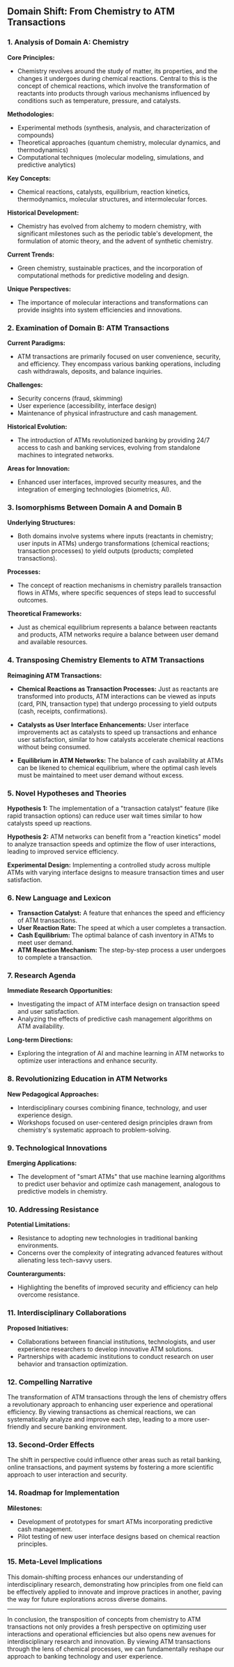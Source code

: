 ## Domain Shift: From Chemistry to ATM Transactions

### 1. Analysis of Domain A: Chemistry

**Core Principles:**
- Chemistry revolves around the study of matter, its properties, and the changes it undergoes during chemical reactions. Central to this is the concept of chemical reactions, which involve the transformation of reactants into products through various mechanisms influenced by conditions such as temperature, pressure, and catalysts.

**Methodologies:**
- Experimental methods (synthesis, analysis, and characterization of compounds)
- Theoretical approaches (quantum chemistry, molecular dynamics, and thermodynamics)
- Computational techniques (molecular modeling, simulations, and predictive analytics)

**Key Concepts:**
- Chemical reactions, catalysts, equilibrium, reaction kinetics, thermodynamics, molecular structures, and intermolecular forces.

**Historical Development:**
- Chemistry has evolved from alchemy to modern chemistry, with significant milestones such as the periodic table's development, the formulation of atomic theory, and the advent of synthetic chemistry.

**Current Trends:**
- Green chemistry, sustainable practices, and the incorporation of computational methods for predictive modeling and design.

**Unique Perspectives:**
- The importance of molecular interactions and transformations can provide insights into system efficiencies and innovations.

### 2. Examination of Domain B: ATM Transactions

**Current Paradigms:**
- ATM transactions are primarily focused on user convenience, security, and efficiency. They encompass various banking operations, including cash withdrawals, deposits, and balance inquiries.

**Challenges:**
- Security concerns (fraud, skimming)
- User experience (accessibility, interface design)
- Maintenance of physical infrastructure and cash management.

**Historical Evolution:**
- The introduction of ATMs revolutionized banking by providing 24/7 access to cash and banking services, evolving from standalone machines to integrated networks.

**Areas for Innovation:**
- Enhanced user interfaces, improved security measures, and the integration of emerging technologies (biometrics, AI).

### 3. Isomorphisms Between Domain A and Domain B

**Underlying Structures:**
- Both domains involve systems where inputs (reactants in chemistry; user inputs in ATMs) undergo transformations (chemical reactions; transaction processes) to yield outputs (products; completed transactions).

**Processes:**
- The concept of reaction mechanisms in chemistry parallels transaction flows in ATMs, where specific sequences of steps lead to successful outcomes.

**Theoretical Frameworks:**
- Just as chemical equilibrium represents a balance between reactants and products, ATM networks require a balance between user demand and available resources.

### 4. Transposing Chemistry Elements to ATM Transactions

**Reimagining ATM Transactions:**
- **Chemical Reactions as Transaction Processes:** Just as reactants are transformed into products, ATM interactions can be viewed as inputs (card, PIN, transaction type) that undergo processing to yield outputs (cash, receipts, confirmations).
  
- **Catalysts as User Interface Enhancements:** User interface improvements act as catalysts to speed up transactions and enhance user satisfaction, similar to how catalysts accelerate chemical reactions without being consumed.

- **Equilibrium in ATM Networks:** The balance of cash availability at ATMs can be likened to chemical equilibrium, where the optimal cash levels must be maintained to meet user demand without excess.

### 5. Novel Hypotheses and Theories

**Hypothesis 1:** The implementation of a "transaction catalyst" feature (like rapid transaction options) can reduce user wait times similar to how catalysts speed up reactions.

**Hypothesis 2:** ATM networks can benefit from a "reaction kinetics" model to analyze transaction speeds and optimize the flow of user interactions, leading to improved service efficiency.

**Experimental Design:** Implementing a controlled study across multiple ATMs with varying interface designs to measure transaction times and user satisfaction.

### 6. New Language and Lexicon

- **Transaction Catalyst:** A feature that enhances the speed and efficiency of ATM transactions.
- **User Reaction Rate:** The speed at which a user completes a transaction.
- **Cash Equilibrium:** The optimal balance of cash inventory in ATMs to meet user demand.
- **ATM Reaction Mechanism:** The step-by-step process a user undergoes to complete a transaction.

### 7. Research Agenda

**Immediate Research Opportunities:**
- Investigating the impact of ATM interface design on transaction speed and user satisfaction.
- Analyzing the effects of predictive cash management algorithms on ATM availability.

**Long-term Directions:**
- Exploring the integration of AI and machine learning in ATM networks to optimize user interactions and enhance security.

### 8. Revolutionizing Education in ATM Networks

**New Pedagogical Approaches:**
- Interdisciplinary courses combining finance, technology, and user experience design.
- Workshops focused on user-centered design principles drawn from chemistry's systematic approach to problem-solving.

### 9. Technological Innovations

**Emerging Applications:**
- The development of "smart ATMs" that use machine learning algorithms to predict user behavior and optimize cash management, analogous to predictive models in chemistry.

### 10. Addressing Resistance

**Potential Limitations:**
- Resistance to adopting new technologies in traditional banking environments.
- Concerns over the complexity of integrating advanced features without alienating less tech-savvy users.

**Counterarguments:**
- Highlighting the benefits of improved security and efficiency can help overcome resistance.

### 11. Interdisciplinary Collaborations

**Proposed Initiatives:**
- Collaborations between financial institutions, technologists, and user experience researchers to develop innovative ATM solutions.
- Partnerships with academic institutions to conduct research on user behavior and transaction optimization.

### 12. Compelling Narrative

The transformation of ATM transactions through the lens of chemistry offers a revolutionary approach to enhancing user experience and operational efficiency. By viewing transactions as chemical reactions, we can systematically analyze and improve each step, leading to a more user-friendly and secure banking environment.

### 13. Second-Order Effects

The shift in perspective could influence other areas such as retail banking, online transactions, and payment systems by fostering a more scientific approach to user interaction and security.

### 14. Roadmap for Implementation

**Milestones:**
- Development of prototypes for smart ATMs incorporating predictive cash management.
- Pilot testing of new user interface designs based on chemical reaction principles.

### 15. Meta-Level Implications

This domain-shifting process enhances our understanding of interdisciplinary research, demonstrating how principles from one field can be effectively applied to innovate and improve practices in another, paving the way for future explorations across diverse domains.

---

In conclusion, the transposition of concepts from chemistry to ATM transactions not only provides a fresh perspective on optimizing user interactions and operational efficiencies but also opens new avenues for interdisciplinary research and innovation. By viewing ATM transactions through the lens of chemical processes, we can fundamentally reshape our approach to banking technology and user experience.